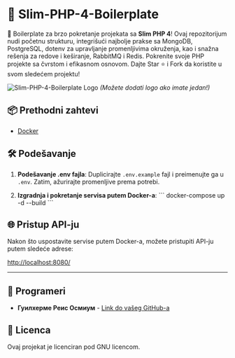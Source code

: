 # 🚀 Slim-PHP-4-Boilerplate

🚀 Boilerplate za brzo pokretanje projekata sa **Slim PHP 4**! Ovaj repozitorijum nudi početnu strukturu, integrišući najbolje prakse sa MongoDB, PostgreSQL, dotenv za upravljanje promenljivima okruženja, kao i snažna rešenja za redove i keširanje, RabbitMQ i Redis. Pokrenite svoje PHP projekte sa čvrstom i efikasnom osnovom. Dajte Star ⭐ i Fork da koristite u svom sledećem projektu!

![Slim-PHP-4-Boilerplate Logo](https://avatars.githubusercontent.com/u/18685227?v=4) 
*(Možete dodati logo ako imate jedan!)*

## 📦 Prethodni zahtevi

- [Docker](https://www.docker.com/get-started)

## 🛠️ Podešavanje

1. **Podešavanje .env fajla**: Duplicirajte `.env.example` fajl i preimenujte ga u `.env`. Zatim, ažurirajte promenljive prema potrebi.

2. **Izgradnja i pokretanje servisa putem Docker-a**:
\```
docker-compose up -d --build
\```

## 🌐 Pristup API-ju

Nakon što uspostavite servise putem Docker-a, možete pristupiti API-ju putem sledeće adrese:

[http://localhost:8080/](http://localhost:8080/)

---

## 🤖 Programeri

- **Гуилхерме Реис Осмиум** - [Link do vašeg GitHub-a](https://github.com/guilhermeosmium)

## 📄 Licenca

Ovaj projekat je licenciran pod GNU licencom.
